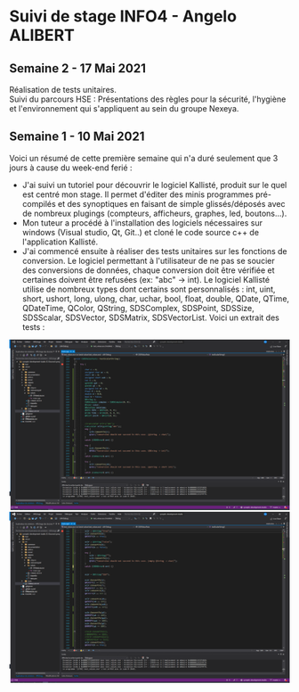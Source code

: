 # Suivi de stage INFO4 - Angelo ALIBERT

## Semaine 2 - 17 Mai 2021

Réalisation de tests unitaires.  
Suivi du parcours HSE : Présentations des règles pour la sécurité, l'hygiène et l'environnement qui s'appliquent au sein du groupe Nexeya.

## Semaine 1 - 10 Mai 2021

Voici un résumé de cette première semaine qui n'a duré seulement que 3 jours à cause du week-end ferié :  
- J'ai suivi un tutoriel pour découvrir le logiciel Kallisté, produit sur le quel est centré mon stage. Il permet d'éditer des minis programmes pré-compilés et des synoptiques en faisant de simple glissés/déposés avec de nombreux plugings (compteurs, afficheurs, graphes, led, boutons...).
- Mon tuteur a procédé à l'installation des logiciels nécessaires sur windows (Visual studio, Qt, Git..) et cloné le code source c++ de l'application Kallisté.  
- J'ai commencé ensuite à réaliser des tests unitaires sur les fonctions de conversion. Le logiciel permettant à l'utilisateur de ne pas se soucier des conversions de données, chaque conversion doit être vérifiée et certaines doivent être refusées (ex: "abc" -> int). Le logiciel Kallisté utilise de nombreux types dont certains sont personnalisés : int, uint, short, ushort, long, ulong, char, uchar, bool, float, double, QDate, QTime, QDateTime, QColor, QString, SDSComplex, SDSPoint, SDSSize, SDSScalar, SDSVector, SDSMatrix, SDSVectorList. Voici un extrait des tests :

![capture1](https://github.com/alibertangelo/suivi-stage-INFO4/blob/main/images/Capture%20d%E2%80%99%C3%A9cran%202021-05-12%20152910.png)
![capture2](https://github.com/alibertangelo/suivi-stage-INFO4/blob/main/images/Capture%20d%E2%80%99%C3%A9cran%202021-05-12%20153010.png)
